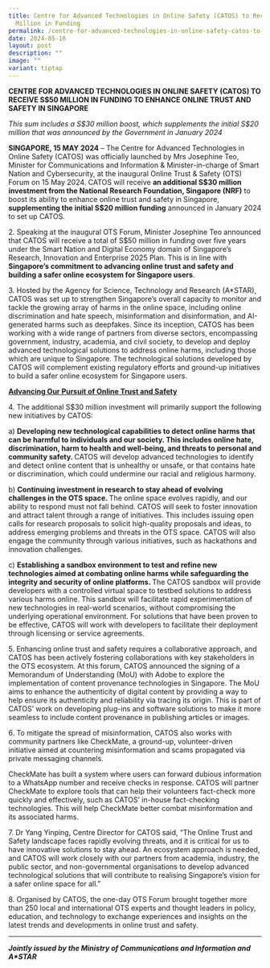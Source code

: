 ```yaml
---
title: Centre for Advanced Technologies in Online Safety (CATOS) to Receive S$50
  Million in Funding
permalink: /centre-for-advanced-technologies-in-online-safety-catos-to-receive-s-50-million-in-funding/
date: 2024-05-16
layout: post
description: ""
image: ""
variant: tiptap
---
```

<p><strong>CENTRE FOR ADVANCED TECHNOLOGIES IN ONLINE SAFETY (CATOS) TO RECEIVE S$50 MILLION IN FUNDING TO ENHANCE ONLINE TRUST AND SAFETY IN SINGAPORE</strong>
</p>
<p><em>This sum includes a S$30 million boost, which supplements the initial S$20 million that was announced by the Government in January 2024</em>
</p>
<p><strong>SINGAPORE, 15 MAY 2024</strong> – The Centre for Advanced Technologies
in Online Safety (CATOS) was officially launched by Mrs Josephine Teo,
Minister for Communications and Information &amp; Minister-in-charge of
Smart Nation and Cybersecurity, at the inaugural Online Trust &amp; Safety
(OTS) Forum on 15 May 2024. CATOS will receive <strong>an additional S$30 million investment from the National Research Foundation, Singapore (NRF)</strong> to
boost its ability to enhance online trust and safety in Singapore, <strong>supplementing the initial S$20 million funding</strong> announced
in January 2024 to set up CATOS.</p>
<p>2. Speaking at the inaugural OTS Forum, Minister Josephine Teo announced
that CATOS will receive a total of S$50 million in funding over five years
under the Smart Nation and Digital Economy domain of Singapore’s Research,
Innovation and Enterprise 2025 Plan. This is in line with <strong>Singapore’s commitment to advancing online trust and safety and building a safer online ecosystem for Singapore users</strong>.</p>
<p>3. Hosted by the Agency for Science, Technology and Research (A*STAR),
CATOS was set up to strengthen Singapore’s overall capacity to monitor
and tackle the growing array of harms in the online space, including online
discrimination and hate speech, misinformation and disinformation, and
AI-generated harms such as deepfakes. Since its inception, CATOS has been
working with a wide range of partners from diverse sectors, encompassing
government, industry, academia, and civil society, to develop and deploy
advanced technological solutions to address online harms, including those
which are unique to Singapore. The technological solutions developed by
CATOS will complement existing regulatory efforts and ground-up initiatives
to build a safer online ecosystem for Singapore users.</p>
<p><strong><u>Advancing Our Pursuit of Online Trust and Safety</u></strong>
</p>
<p>4. The additional S$30 million investment will primarily support the following
new initiatives by CATOS:</p>
<p>a) <strong>Developing new technological capabilities to detect online harms that can be harmful to individuals and our society. This includes online hate, discrimination, harm to health and well-being, and threats to personal and community safety. </strong>CATOS
will develop advanced technologies to identify and detect online content
that is unhealthy or unsafe, or that contains hate or discrimination, which
could undermine our racial and religious harmony.</p>
<p>b) <strong>Continuing investment in research to stay ahead of evolving challenges in the OTS space. </strong>The
online space evolves rapidly, and our ability to respond must not fall
behind. CATOS will seek to foster innovation and attract talent through
a range of initiatives. This includes issuing open calls for research proposals
to solicit high-quality proposals and ideas, to address emerging problems
and threats in the OTS space. CATOS will also engage the community through
various initiatives, such as hackathons and innovation challenges.</p>
<p>c) <strong>Establishing a sandbox environment to test and refine new technologies aimed at combating online harms while safeguarding the integrity and security of online platforms. </strong>The
CATOS sandbox will provide developers with a controlled virtual space to
testbed solutions to address various harms online. This sandbox will facilitate
rapid experimentation of new technologies in real-world scenarios, without
compromising the underlying operational environment. For solutions that
have been proven to be effective, CATOS will work with developers to facilitate
their deployment through licensing or service agreements.</p>
<p>5. Enhancing online trust and safety requires a collaborative approach,
and CATOS has been actively fostering collaborations with key stakeholders
in the OTS ecosystem. At this forum, CATOS announced the signing of a Memorandum
of Understanding (MoU) with Adobe to explore the implementation of content
provenance technologies in Singapore. The MoU aims to enhance the authenticity
of digital content by providing a way to help ensure its authenticity and
reliability via tracing its origin. This is part of CATOS’ work on developing
plug-ins and software solutions to make it more seamless to include content
provenance in publishing articles or images.</p>
<p>6. To mitigate the spread of misinformation, CATOS also works with community
partners like CheckMate, a ground-up, volunteer-driven initiative aimed
at countering misinformation and scams propagated via private messaging
channels.</p>
<p>CheckMate has built a system where users can forward dubious information
to a WhatsApp number and receive checks in response. CATOS will partner
CheckMate to explore tools that can help their volunteers fact-check more
quickly and effectively, such as CATOS’ in-house fact-checking technologies.
This will help CheckMate better combat misinformation and its associated
harms.</p>
<p>7. Dr Yang Yinping, Centre Director for CATOS said, “The Online Trust
and Safety landscape faces rapidly evolving threats, and it is critical
for us to have innovative solutions to stay ahead. An ecosystem approach
is needed, and CATOS will work closely with our partners from academia,
industry, the public sector, and non-governmental organisations to develop
advanced technological solutions that will contribute to realising Singapore’s
vision for a safer online space for all.”</p>
<p>8. Organised by CATOS, the one-day OTS Forum brought together more than
250 local and international OTS experts and thought leaders in policy,
education, and technology to exchange experiences and insights on the latest
trends and developments in online trust and safety.</p>
<hr>
<p><strong><em>Jointly issued by the Ministry of Communications and Information and A*STAR</em></strong>
</p>